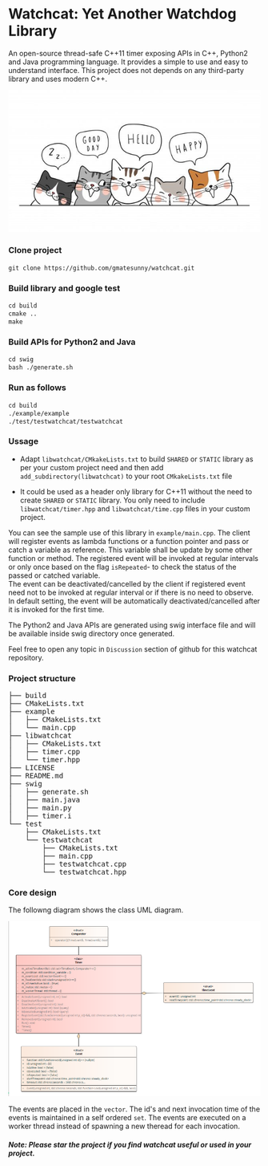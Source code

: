 # Watchcat: Yet Another Watchdog Library 
An open-source thread-safe C++11 timer exposing APIs in C++, Python2 and Java programming language. It provides a simple to use and easy to understand interface. This project does not depends on any third-party library and uses modern C++.

![Class UML](docs/img/banner.jpg)
### Clone project
    git clone https://github.com/gmatesunny/watchcat.git

### Build library and google test    
    cd build
    cmake ..
    make

### Build APIs for Python2 and Java  
    cd swig
    bash ./generate.sh

### Run as follows
    cd build
    ./example/example
    ./test/testwatchcat/testwatchcat


### Ussage

* Adapt `libwatchcat/CMkakeLists.txt` to build `SHARED` or `STATIC` library as per your custom project need and then add `add_subdirectory(libwatchcat)` to your root `CMkakeLists.txt` file

* It could be used as a header only library for C++11 without the need to create `SHARED` or `STATIC` library. You only need to include `libwatchcat/timer.hpp` and `libwatchcat/time.cpp` files in your custom project. 

You can see the sample use of this library in `example/main.cpp`. The client will register events as lambda functions or a function pointer and pass or catch a variable as reference. This variable shall be update by some other function or method. The registered event will be invoked at regular intervals or only once based on the flag `isRepeated`- to check the status of the passed or catched variable.  
The event can be deactivated/cancelled by the client if registered event need not to be invoked at regular interval or if there is no need to observe. In default setting, the event will be automatically deactivated/cancelled after it is invoked for the first time. 

The Python2 and Java APIs are generated using swig interface file and will be available inside swig directory once generated.

Feel free to open any topic in `Discussion` section of github for this watchcat repository.

### Project structure

<pre>
├── build
├── CMakeLists.txt
├── example
│   ├── CMakeLists.txt
│   └── main.cpp
├── libwatchcat
│   ├── CMakeLists.txt
│   ├── timer.cpp
│   └── timer.hpp
├── LICENSE
├── README.md
├── swig
│   ├── generate.sh
│   ├── main.java
│   ├── main.py
│   ├── timer.i
└── test
    ├── CMakeLists.txt
    └── testwatchcat
        ├── CMakeLists.txt
        ├── main.cpp
        ├── testwatchcat.cpp
        └── testwatchcat.hpp
</pre>

### Core design

The followng diagram shows the class UML diagram.

![Class UML](docs/img/classStructure.png)

The events are placed in the `vector`. The id's and next invocation time of the events is maintained in a self ordered `set`. The events are executed on a worker thread instead of spawning a new theread for each invocation. 


##### Note: Please star the project if you find watchcat useful or used in your project.
